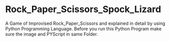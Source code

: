 # Rock_Paper_Scissors_Spock_Lizard
A Game of Improvised Rock_Paper_Scissors and explained in detail by using Python Programming Language.
Before you run this Python Program make sure the image and PYScript in same Folder.
